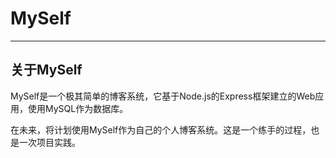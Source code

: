 # MySelf
-------------

## 关于MySelf

MySelf是一个极其简单的博客系统，它基于Node.js的Express框架建立的Web应用，使用MySQL作为数据库。

在未来，将计划使用MySelf作为自己的个人博客系统。这是一个练手的过程，也是一次项目实践。